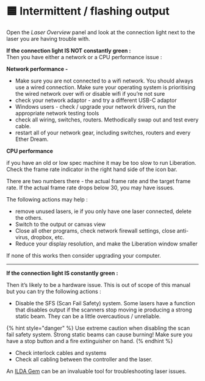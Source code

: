 # 🟦 Intermittent / flashing output

Open the _Laser Overview_ panel and look at the connection light next to the laser you are having trouble with.&#x20;

**If the connection light IS NOT constantly green :**\
Then you have either a network or a CPU performance issue :

**Network performance -**

* Make sure you are not connected to a wifi network. You should always use a wired connection. Make sure your operating system is prioritising the wired network over wifi or disable wifi if you’re not sure
* check your network adaptor - and try a different USB-C adaptor
* Windows users - check / upgrade your network drivers, run the appropriate network testing tools
* check all wiring, switches, routers. Methodically swap out and test every cable.
* restart all of your network gear, including switches, routers and every Ether Dream.

**CPU performance**

if you have an old or low spec machine it may be too slow to run Liberation. Check the frame rate indicator in the right hand side of the icon bar.

There are two numbers there - the actual frame rate and the target frame rate. If the actual frame rate drops below 30, you may have issues.

The following actions may help :

* remove unused lasers, ie if you only have one laser connected, delete the others.
* Switch to the output or canvas view
* Close all other programs, check network firewall settings, close anti-virus, dropbox, etc.
* Reduce your display resolution, and make the Liberation window smaller

If none of this works then consider upgrading your computer.

***

**If the connection light IS constantly green :**

Then it’s likely to be a hardware issue. This is out of scope of this manual but you can try the following actions :

* Disable the SFS (Scan Fail Safety) system. Some lasers have a function that disables output if the scanners stop moving ie producing a strong static beam. They can be a little overcautious / unreliable.

{% hint style="danger" %}
Use extreme caution when disabling the scan fail safety system. Strong static beams can cause burning! Make sure you have a stop button and a fire extinguisher on hand.&#x20;
{% endhint %}

* Check interlock cables and systems
* Check all cabling between the controller and the laser.

An [ILDA Gem](https://shop.stanwaxlaser.co.uk/ilda-gem-pocket-2020-718-p.asp) can be an invaluable tool for troubleshooting laser issues.
